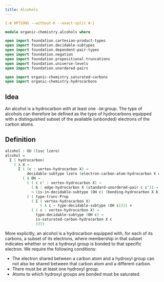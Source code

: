 ```yaml
---
title: Alcohols
---
```


```agda
{-# OPTIONS --without-K --exact-split #-}

module organic-chemistry.alcohols where

open import foundation.cartesian-product-types
open import foundation.decidable-subtypes
open import foundation.dependent-pair-types
open import foundation.negation
open import foundation.propositional-truncations
open import foundation.universe-levels
open import foundation.unordered-pairs

open import organic-chemistry.saturated-carbons
open import organic-chemistry.hydrocarbons
```

## Idea

An alcohol is a hydrocarbon with at least one `-OH` group. The type of alcohols can therefore be defined as the type of hydrocarbons equipped with a distinguished subset of the available (unbonded) electrons of the carbon atoms.

## Definition

```agda
alcohol : UU (lsuc lzero)
alcohol =
  Σ ( hydrocarbon)
    ( λ X →
      Σ ( (c : vertex-hydrocarbon X) →
          decidable-subtype lzero (electron-carbon-atom-hydrocarbon X c))
        ( λ OH →
          ( ( c c' : vertex-hydrocarbon X) →
            ( b : edge-hydrocarbon X (standard-unordered-pair c c')) →
            ¬ (is-in-decidable-subtype (OH c) (bonding-hydrocarbon X b))) ×
          ( ( type-trunc-Prop
            ( Σ ( vertex-hydrocarbon X)
                ( λ c → type-decidable-subtype (OH c)))) ×
            ( ( c : vertex-hydrocarbon X) →
              type-decidable-subtype (OH c) →
              is-saturated-carbon-hydrocarbon X c
              ))))
```

More explicitly, an alcohol is a hydrocarbon equipped with, for each of its carbons, a subset of its electrons, where membership in that subset indicates whether or not a hydroxyl group is bonded to that specific electron. We require the following conditions:

- The electron shared between a carbon atom and a hydroxyl group can not also be shared between that carbon atom and a different carbon.
- There must be at least one hydroxyl group.
- Atoms to which hydroxyl groups are bonded must be saturated.
